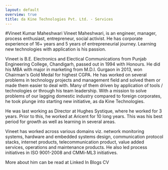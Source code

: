 ```yaml
---
layout: default
overview: true
title: da Kine Technologies Pvt. Ltd. - Services
---
```

#Vineet Kumar Maheshwari
Vineet Maheshwari, is an engineer, manager, process enthusiast, entrepreneur, social activist. He has corporate experience of 16+ years and 5 years of entrepreneurial journey. Learning new technologies with application is his passion.

Vineet is B.E. Electronics and Electical Communications from Punjab Engineering College, Chandigarh, passed out in 1994 with Honours. He did his MBA with major in marketing from M.D.I. Gurgaon in 2013, won Chairman's Gold Medal for highest CGPA. He has worked on several problems in technology projects and management field and solved them or made them easier to deal with. Many of them driven by application of tools / technologies or through his team leadership. With a mission to solve problems of our lagging domestic industry compared to foreign corporates, he took plunge into starting new initiative, as da Kine Technologies. 

He was last working as Director at Hughes Systique, where he worked for 3 years. Prior to this, he worked at Aricent for 10 long years. This was his best period for growth as well as learning in several areas.

Vineet has worked across various domains viz. network monitoring systems, hardware and embedded systems design, communication protocol stacks, internet products, telecommunication product, value added services, operations and maintenance products. He also led process initiatives in ISO 9001-2008 and CMMi-ML3 initiatives.

More about him can be read at
Linked In
Blogs
CV
